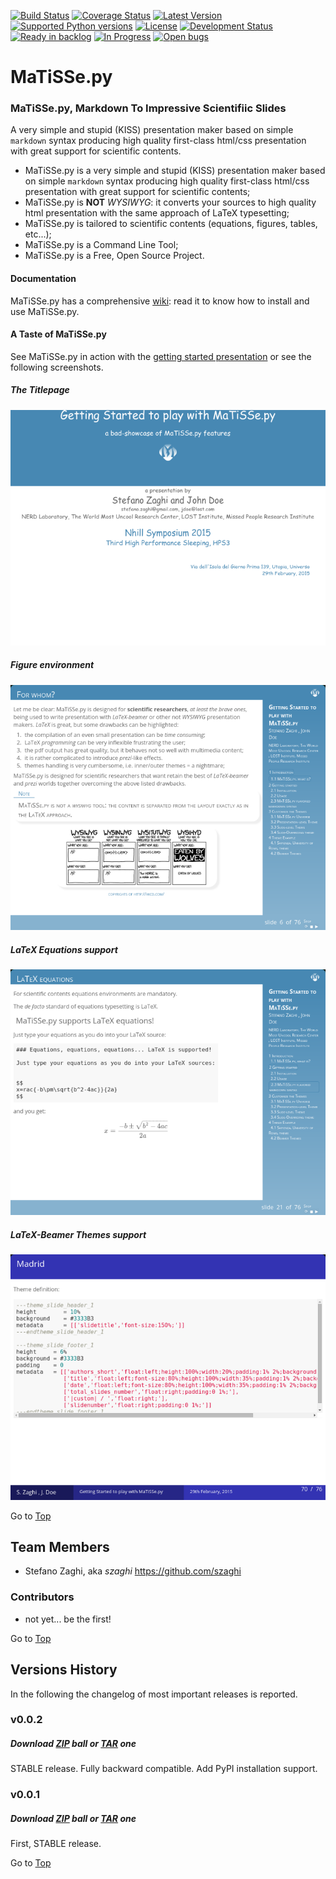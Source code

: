  <a name="top"></a>
[![Build Status](https://travis-ci.org/szaghi/MaTiSSe.png)](https://travis-ci.org/szaghi/MaTiSSe)
[![Coverage Status](https://img.shields.io/coveralls/szaghi/MaTiSSe.svg)](https://coveralls.io/r/szaghi/MaTiSSe)
[![Latest Version](https://pypip.in/version/MaTiSSe.py/badge.svg)](https://pypi.python.org/pypi/MaTiSSe.py/)
[![Supported Python versions](https://pypip.in/py_versions/MaTiSSe.py/badge.svg)](https://pypi.python.org/pypi/MaTiSSe.py/)
[![License](https://pypip.in/license/MaTiSSe.py/badge.svg)](https://pypi.python.org/pypi/MaTiSSe.py/)
[![Development Status](https://pypip.in/status/MaTiSSe.py/badge.svg)](https://pypi.python.org/pypi/MaTiSSe.py/)
[![Ready in backlog](https://badge.waffle.io/szaghi/matisse.png?label=ready&title=Ready)](https://waffle.io/szaghi/matisse)
[![In Progress](https://badge.waffle.io/szaghi/matisse.png?label=in%20progress&title=In%20Progress)](https://waffle.io/szaghi/matisse)
[![Open bugs](https://badge.waffle.io/szaghi/matisse.png?label=bug&title=Open%20Bugs)](https://waffle.io/szaghi/matisse)

# MaTiSSe.py
### MaTiSSe.py, Markdown To Impressive Scientifiic Slides
A very simple and stupid (KISS) presentation maker based on simple `markdown` syntax producing high quality first-class html/css presentation with great support for scientific contents.

+ MaTiSSe.py is a very simple and stupid (KISS) presentation maker based on simple `markdown` syntax producing high quality first-class html/css presentation with great support for scientific contents;
+ MaTiSSe.py is **NOT** *WYSIWYG*: it converts your sources to high quality html presentation with the same approach of LaTeX typesetting;
+ MaTiSSe.py is tailored to scientific contents (equations, figures, tables, etc...);
+ MaTiSSe.py is a Command Line Tool;
+ MaTiSSe.py is a Free, Open Source Project.

#### Documentation

MaTiSSe.py has a comprehensive [wiki](https://github.com/szaghi/MaTiSSe/wiki): read it to know how to install and use MaTiSSe.py. 

#### A Taste of MaTiSSe.py
See MaTiSSe.py in action with the [getting started presentation](http://szaghi.github.io/MaTiSSe/#/slide-1) or see the following screenshots.

##### The Titlepage
![shot01](screenshots/01.png)

##### Figure environment
![shot02](screenshots/02.png)

##### LaTeX Equations support
![shot03](screenshots/03.png)

##### LaTeX-Beamer Themes support
![shot04](screenshots/04.png)

Go to [Top](#top)

## Team Members
* Stefano Zaghi, aka _szaghi_ <https://github.com/szaghi>

### Contributors
* not yet... be the first!

Go to [Top](#top)

## <a name="versions"></a>Versions History
In the following the changelog of most important releases is reported.
### v0.0.2
##### Download [ZIP](https://github.com/szaghi/MaTiSSe/archive/v0.0.2.zip) ball or [TAR](https://github.com/szaghi/MaTiSSe/archive/v0.0.2.tar.gz) one
STABLE release. Fully backward compatible. Add PyPI installation support.
### v0.0.1
##### Download [ZIP](https://github.com/szaghi/MaTiSSe/archive/v0.0.1.zip) ball or [TAR](https://github.com/szaghi/MaTiSSe/archive/v0.0.1.tar.gz) one
First, STABLE release.

Go to [Top](#top)

